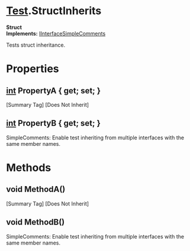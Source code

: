 # [Test](TableOfContents.Test.md).StructInherits

**Struct**  
**Implements:** [IInterfaceSimpleComments](Test.IInterfaceSimpleComments.md)  

Tests struct inheritance.  

# Properties

## [int](https://docs.microsoft.com/en-us/dotnet/api/system.int32) PropertyA { get; set; }

[Summary Tag] [Does Not Inherit]  

## [int](https://docs.microsoft.com/en-us/dotnet/api/system.int32) PropertyB { get; set; }

SimpleComments: Enable test inheriting from multiple interfaces with the same member names.  

# Methods

## void MethodA()

[Summary Tag] [Does Not Inherit]  

## void MethodB()

SimpleComments: Enable test inheriting from multiple interfaces with the same member names.  

